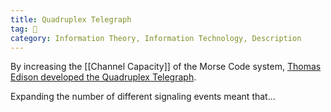 ```yaml
---
title: Quadruplex Telegraph
tag: 🌱 
category: Information Theory, Information Technology, Description
---
```


By increasing the [[Channel Capacity]] of the Morse Code system, [Thomas Edison developed the Quadruplex Telegraph](https://www.khanacademy.org/computing/computer-science/informationtheory/moderninfotheory/v/intro-to-channel-capacity-information-theory).

Expanding the number of different signaling events meant that...